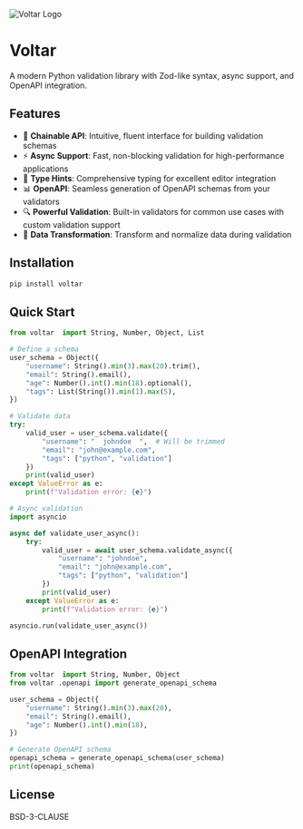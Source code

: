 ![Voltar  Logo](./assets/logo.png)

# Voltar 

A modern Python validation library with Zod-like syntax, async support, and OpenAPI integration.

## Features

- 🔄 **Chainable API**: Intuitive, fluent interface for building validation schemas
- ⚡ **Async Support**: Fast, non-blocking validation for high-performance applications
- 📝 **Type Hints**: Comprehensive typing for excellent editor integration
- 📊 **OpenAPI**: Seamless generation of OpenAPI schemas from your validators
- 🔍 **Powerful Validation**: Built-in validators for common use cases with custom validation support
- 🔧 **Data Transformation**: Transform and normalize data during validation

## Installation

```bash
pip install voltar 
```

## Quick Start

```python
from voltar  import String, Number, Object, List

# Define a schema
user_schema = Object({
    "username": String().min(3).max(20).trim(),
    "email": String().email(),
    "age": Number().int().min(18).optional(),
    "tags": List(String()).min(1).max(5),
})

# Validate data
try:
    valid_user = user_schema.validate({
        "username": "  johndoe  ",  # Will be trimmed
        "email": "john@example.com",
        "tags": ["python", "validation"]
    })
    print(valid_user)
except ValueError as e:
    print(f"Validation error: {e}")

# Async validation
import asyncio

async def validate_user_async():
    try:
        valid_user = await user_schema.validate_async({
            "username": "johndoe",
            "email": "john@example.com",
            "tags": ["python", "validation"]
        })
        print(valid_user)
    except ValueError as e:
        print(f"Validation error: {e}")

asyncio.run(validate_user_async())
```

## OpenAPI Integration

```python
from voltar  import String, Number, Object
from voltar .openapi import generate_openapi_schema

user_schema = Object({
    "username": String().min(3).max(20),
    "email": String().email(),
    "age": Number().int().min(18),
})

# Generate OpenAPI schema
openapi_schema = generate_openapi_schema(user_schema)
print(openapi_schema)
```

## License

BSD-3-CLAUSE

